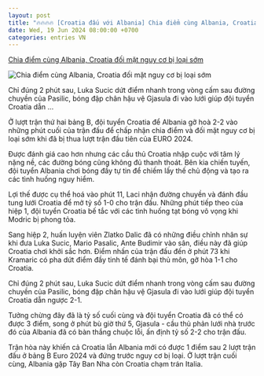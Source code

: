 ```yaml
---
layout: post
title: "🔥🔥🔥🔥 [Croatia đấu với Albania] Chia điểm cùng Albania, Croatia đối mặt nguy cơ bị loại sớm"
date: Wed, 19 Jun 2024 08:00:00 +0700
categories: entries VN
---
```

[Chia điểm cùng Albania, Croatia đối mặt nguy cơ bị loại sớm](https://baosonla.org.vn/euro-2024/chia-diem-cung-albania-croatia-doi-mat-nguy-co-bi-loai-som-clqKO98Ig.html)

![Chia điểm cùng Albania, Croatia đối mặt nguy cơ bị loại sớm](https://media.baosonla.org.vn/thumb/720-405/public/hieupt/2024-06-20-oi/3-copy.jpg)

Chỉ đúng 2 phút sau, Luka Sucic dứt điểm nhanh trong vòng cấm sau đường chuyền của Pasilic, bóng đập chân hậu vệ Gjasula đi vào lưới giúp đội tuyển Croatia dẫn ...

Ở lượt trận thứ hai bảng B, đội tuyển Croatia để Albania gỡ hoà 2-2 vào những phút cuối của trận đấu để chấp nhận chia điểm và đối mặt nguy cơ bị loại sớm khi đã bị thua lượt trận đầu tiên của EURO 2024.

Được đánh giá cao hơn nhưng các cầu thủ Croatia nhập cuộc với tâm lý nặng nề, các đường bóng cũng không đủ thanh thoát. Bên kia chiến tuyến, đội tuyển Albania chơi bóng đầy tự tin để chiếm lấy thế chủ động và tạo ra các tình huống nguy hiểm.

Lợi thế được cụ thể hoá vào phút 11, Laci nhận đường chuyền và đánh đầu tung lưới Croatia để mở tỷ số 1-0 cho trận đấu. Những phút tiếp theo của hiệp 1, đội tuyển Croatia bế tắc với các tình huống tạt bóng vô vọng khi Modric bị phong tỏa.

Sang hiệp 2, huấn luyện viên Zlatko Dalic đã có những điều chỉnh nhân sự khi đưa Luka Sucic, Mario Pasalic, Ante Budimir vào sân, điều này đã giúp Croatia chơi khởi sắc hơn. Điểm nhấn của trận đấu đến ở phút 73 khi Kramaric có pha dứt điểm đầy tinh tế đánh bại thủ môn, gỡ hòa 1-1 cho Croatia.

Chỉ đúng 2 phút sau, Luka Sucic dứt điểm nhanh trong vòng cấm sau đường chuyền của Pasilic, bóng đập chân hậu vệ Gjasula đi vào lưới giúp đội tuyển Croatia dẫn ngược 2-1.

Tưởng chừng đây đã là tỷ số cuối cùng và đội tuyển Croatia đã có thể có được 3 điểm, song ở phút bù giờ thứ 5, Gjasula - cầu thủ phản lưới nhà trước đó của Albania đã có bàn thắng chuộc lỗi, ấn định tỷ số 2-2 cho trận đấu.

Trận hòa này khiến cả Croatia lẫn Albania mới có được 1 điểm sau 2 lượt trận đấu ở bảng B Euro 2024 và đứng trước nguy cơ bị loại. Ở lượt trận cuối cùng, Albania gặp Tây Ban Nha còn Croatia chạm trán Italia.

